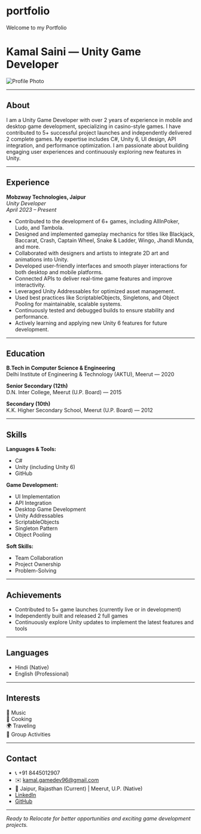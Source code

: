 # portfolio
Welcome to my Portfolio
# Kamal Saini — Unity Game Developer

![Profile Photo](image1)

---

## About

I am a Unity Game Developer with over 2 years of experience in mobile and desktop game development, specializing in casino-style games. I have contributed to 5+ successful project launches and independently delivered 2 complete games. My expertise includes C#, Unity 6, UI design, API integration, and performance optimization. I am passionate about building engaging user experiences and continuously exploring new features in Unity.

---

## Experience

**Mobzway Technologies, Jaipur**  
*Unity Developer*  
_April 2023 – Present_

- Contributed to the development of 6+ games, including AllInPoker, Ludo, and Tambola.
- Designed and implemented gameplay mechanics for titles like Blackjack, Baccarat, Crash, Captain Wheel, Snake & Ladder, Wingo, Jhandi Munda, and more.
- Collaborated with designers and artists to integrate 2D art and animations into Unity.
- Developed user-friendly interfaces and smooth player interactions for both desktop and mobile platforms.
- Connected APIs to deliver real-time game features and improve interactivity.
- Leveraged Unity Addressables for optimized asset management.
- Used best practices like ScriptableObjects, Singletons, and Object Pooling for maintainable, scalable systems.
- Continuously tested and debugged builds to ensure stability and performance.
- Actively learning and applying new Unity 6 features for future development.

---

## Education

**B.Tech in Computer Science & Engineering**  
Delhi Institute of Engineering & Technology (AKTU), Meerut — 2020

**Senior Secondary (12th)**  
D.N. Inter College, Meerut (U.P. Board) — 2015

**Secondary (10th)**  
K.K. Higher Secondary School, Meerut (U.P. Board) — 2012

---

## Skills

**Languages & Tools:**  
- C#
- Unity (including Unity 6)
- GitHub

**Game Development:**  
- UI Implementation
- API Integration
- Desktop Game Development
- Unity Addressables
- ScriptableObjects
- Singleton Pattern
- Object Pooling

**Soft Skills:**  
- Team Collaboration
- Project Ownership
- Problem-Solving


---

## Achievements

- Contributed to 5+ game launches (currently live or in development)
- Independently built and released 2 full games
- Continuously explore Unity updates to implement the latest features and tools

---

## Languages

- Hindi (Native)
- English (Professional)

---

## Interests

🎵 Music  
🍳 Cooking  
🌍 Traveling  
👥 Group Activities  

---

## Contact

- 📞 +91 8445012907
- ✉️ [kamal.gamedev96@gmail.com](mailto:kamal.gamedev96@gmail.com)
- 📍 Jaipur, Rajasthan (Current) | Meerut, U.P. (Native)
- [LinkedIn](https://www.linkedin.com/in/kamal-saini-106169173/)
- [GitHub](https://github.com/KamalGameDev1)

---

*Ready to Relocate for better opportunities and exciting game development projects.*
